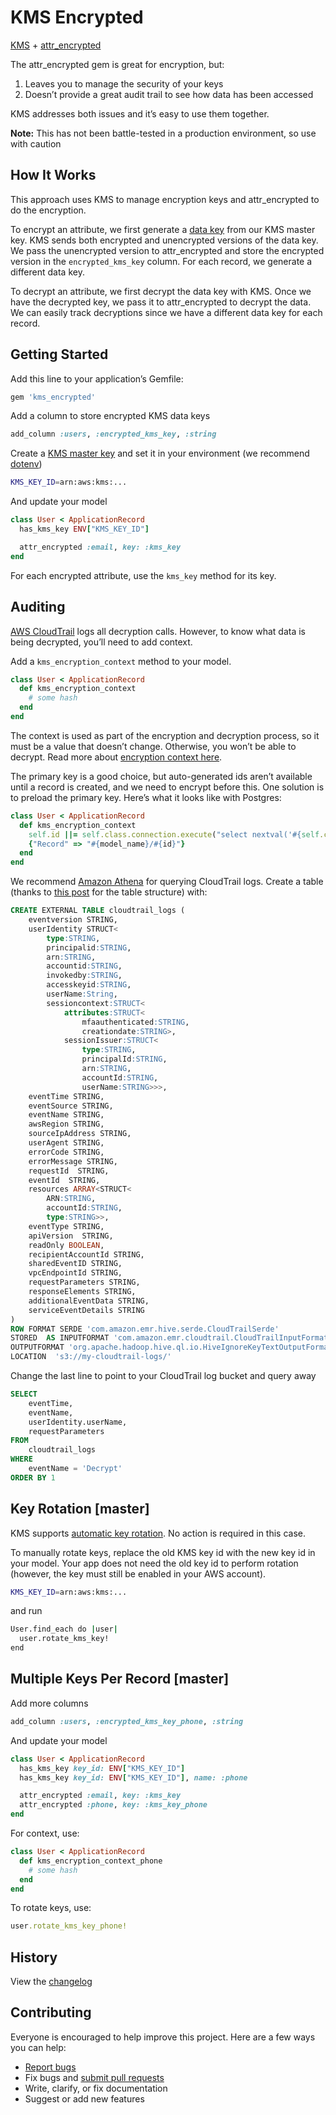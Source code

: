 # KMS Encrypted

[KMS](https://aws.amazon.com/kms/) + [attr_encrypted](https://github.com/attr-encrypted/attr_encrypted)

The attr_encrypted gem is great for encryption, but:

1. Leaves you to manage the security of your keys
2. Doesn’t provide a great audit trail to see how data has been accessed

KMS addresses both issues and it’s easy to use them together.

**Note:** This has not been battle-tested in a production environment, so use with caution

## How It Works

This approach uses KMS to manage encryption keys and attr_encrypted to do the encryption.

To encrypt an attribute, we first generate a [data key](http://docs.aws.amazon.com/kms/latest/developerguide/concepts.html) from our KMS master key. KMS sends both encrypted and unencrypted versions of the data key. We pass the unencrypted version to attr_encrypted and store the encrypted version in the `encrypted_kms_key` column. For each record, we generate a different data key.

To decrypt an attribute, we first decrypt the data key with KMS. Once we have the decrypted key, we pass it to attr_encrypted to decrypt the data. We can easily track decryptions since we have a different data key for each record.

## Getting Started

Add this line to your application’s Gemfile:

```ruby
gem 'kms_encrypted'
```

Add a column to store encrypted KMS data keys

```ruby
add_column :users, :encrypted_kms_key, :string
```

Create a [KMS master key](https://console.aws.amazon.com/iam/home#/encryptionKeys) and set it in your environment (we recommend [dotenv](https://github.com/bkeepers/dotenv))

```sh
KMS_KEY_ID=arn:aws:kms:...
```

And update your model

```ruby
class User < ApplicationRecord
  has_kms_key ENV["KMS_KEY_ID"]

  attr_encrypted :email, key: :kms_key
end
```

For each encrypted attribute, use the `kms_key` method for its key.

## Auditing

[AWS CloudTrail](https://aws.amazon.com/cloudtrail/) logs all decryption calls. However, to know what data is being decrypted, you’ll need to add context.

Add a `kms_encryption_context` method to your model.

```ruby
class User < ApplicationRecord
  def kms_encryption_context
    # some hash
  end
end
```

The context is used as part of the encryption and decryption process, so it must be a value that doesn’t change. Otherwise, you won’t be able to decrypt. Read more about [encryption context here](http://docs.aws.amazon.com/kms/latest/developerguide/encryption-context.html).

The primary key is a good choice, but auto-generated ids aren’t available until a record is created, and we need to encrypt before this. One solution is to preload the primary key. Here’s what it looks like with Postgres:

```ruby
class User < ApplicationRecord
  def kms_encryption_context
    self.id ||= self.class.connection.execute("select nextval('#{self.class.sequence_name}')").first["nextval"]
    {"Record" => "#{model_name}/#{id}"}
  end
end
```

We recommend [Amazon Athena](https://aws.amazon.com/athena/) for querying CloudTrail logs. Create a table (thanks to [this post](http://www.1strategy.com/blog/2017/07/25/auditing-aws-activity-with-cloudtrail-and-athena/) for the table structure) with:

```sql
CREATE EXTERNAL TABLE cloudtrail_logs (
    eventversion STRING,
    userIdentity STRUCT<
        type:STRING,
        principalid:STRING,
        arn:STRING,
        accountid:STRING,
        invokedby:STRING,
        accesskeyid:STRING,
        userName:String,
        sessioncontext:STRUCT<
            attributes:STRUCT<
                mfaauthenticated:STRING,
                creationdate:STRING>,
            sessionIssuer:STRUCT<
                type:STRING,
                principalId:STRING,
                arn:STRING,
                accountId:STRING,
                userName:STRING>>>,
    eventTime STRING,
    eventSource STRING,
    eventName STRING,
    awsRegion STRING,
    sourceIpAddress STRING,
    userAgent STRING,
    errorCode STRING,
    errorMessage STRING,
    requestId  STRING,
    eventId  STRING,
    resources ARRAY<STRUCT<
        ARN:STRING,
        accountId:STRING,
        type:STRING>>,
    eventType STRING,
    apiVersion  STRING,
    readOnly BOOLEAN,
    recipientAccountId STRING,
    sharedEventID STRING,
    vpcEndpointId STRING,
    requestParameters STRING,
    responseElements STRING,
    additionalEventData STRING,
    serviceEventDetails STRING
)
ROW FORMAT SERDE 'com.amazon.emr.hive.serde.CloudTrailSerde'
STORED  AS INPUTFORMAT 'com.amazon.emr.cloudtrail.CloudTrailInputFormat'
OUTPUTFORMAT 'org.apache.hadoop.hive.ql.io.HiveIgnoreKeyTextOutputFormat'
LOCATION  's3://my-cloudtrail-logs/'
```

Change the last line to point to your CloudTrail log bucket and query away

```sql
SELECT
    eventTime,
    eventName,
    userIdentity.userName,
    requestParameters
FROM
    cloudtrail_logs
WHERE
    eventName = 'Decrypt'
ORDER BY 1
```

## Key Rotation [master]

KMS supports [automatic key rotation](http://docs.aws.amazon.com/kms/latest/developerguide/rotate-keys.html). No action is required in this case.

To manually rotate keys, replace the old KMS key id with the new key id in your model. Your app does not need the old key id to perform rotation (however, the key must still be enabled in your AWS account).

```sh
KMS_KEY_ID=arn:aws:kms:...
```

and run

```sh
User.find_each do |user|
  user.rotate_kms_key!
end
```

## Multiple Keys Per Record [master]

Add more columns

```ruby
add_column :users, :encrypted_kms_key_phone, :string
```

And update your model

```ruby
class User < ApplicationRecord
  has_kms_key key_id: ENV["KMS_KEY_ID"]
  has_kms_key key_id: ENV["KMS_KEY_ID"], name: :phone

  attr_encrypted :email, key: :kms_key
  attr_encrypted :phone, key: :kms_key_phone
end
```

For context, use:

```ruby
class User < ApplicationRecord
  def kms_encryption_context_phone
    # some hash
  end
end
```

To rotate keys, use:

```ruby
user.rotate_kms_key_phone!
```

## History

View the [changelog](https://github.com/ankane/kms_encrypted/blob/master/CHANGELOG.md)

## Contributing

Everyone is encouraged to help improve this project. Here are a few ways you can help:

- [Report bugs](https://github.com/ankane/kms_encrypted/issues)
- Fix bugs and [submit pull requests](https://github.com/ankane/kms_encrypted/pulls)
- Write, clarify, or fix documentation
- Suggest or add new features
